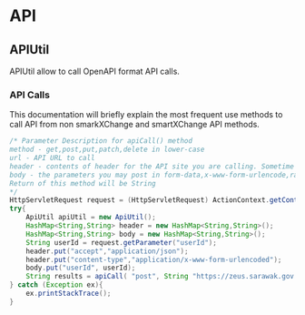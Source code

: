 # API

## APIUtil

APIUtil allow to call OpenAPI format API calls. 

### API Calls

This documentation will briefly explain the most frequent use methods to call API from non smarkXChange and smartXChange API methods.

```Java
/* Parameter Description for apiCall() method
method - get,post,put,patch,delete in lower-case
url - API URL to call
header - contents of header for the API site you are calling. Sometime you may need to specify content-type of application/json, application/xml, appId, authorization, and even authorization-app
body - the parameters you may post in form-data,x-www-form-urlencode,raw,binary. Body can be HashMap<String,String>, HttpEntity, and even String (Posting a raw json string). 
Return of this method will be String
*/
HttpServletRequest request = (HttpServletRequest) ActionContext.getContext().get(ServletActionContext.HTTP_REQUEST);
try{
    ApiUtil apiUtil = new ApiUtil();
    HashMap<String,String> header = new HashMap<String,String>();
    HashMap<String,String> body = new HashMap<String,String>();
    String userId = request.getParameter("userId");
    header.put("accept","application/json");
    header.put("content-type","application/x-www-form-urlencoded");
    body.put("userId", userId);
    String results = apiCall( "post", String "https://zeus.sarawak.gov.my/aquilaframework-falcon-v2/ApiListener_userInfo", header, body )
} catch (Exception ex){
    ex.printStackTrace();
}
```
